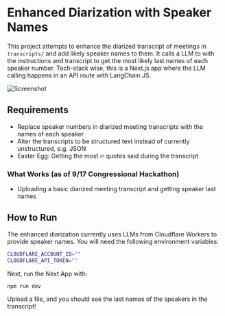 # Enhanced Diarization with Speaker Names
This project attempts to enhance the diarized transcript of meetings in `transcripts/` and add likely speaker names to them. It calls a LLM to with the instructions and transcript to get the most likely last names of each speaker number. Tech-stack wise, this is a Next.js app where the LLM calling happens in an API route with LangChain JS.

![Screenshot](https://cdn.discordapp.com/attachments/1063604449156808796/1417954478815969383/image.png?ex=68cc5c84&is=68cb0b04&hm=84bfcf97bb0bf27cdb9fb7a785b80954f84d0505dd45a64c0638a7d6da30cfc1)

## Requirements
* Replace speaker numbers in diarized meeting transcripts with the names of each speaker
* Alter the transcripts to be structured text instead of currently unstructured, e.g. JSON
* Easter Egg: Getting the most 🔥 quotes said during the transcript

### What Works (as of 9/17 Congressional Hackathon)
* Uploading a basic diarized meeting transcript and getting speaker last names

## How to Run
The enhanced diarization currently uses LLMs from Cloudflare Workers to provide speaker names. You will need the following environment variables:
```bash
CLOUDFLARE_ACCOUNT_ID=""
CLOUDFLARE_API_TOKEN=""
```

Next, run the Next App with:
```bash
npm run dev
```

Upload a file, and you should see the last names of the speakers in the transcript!